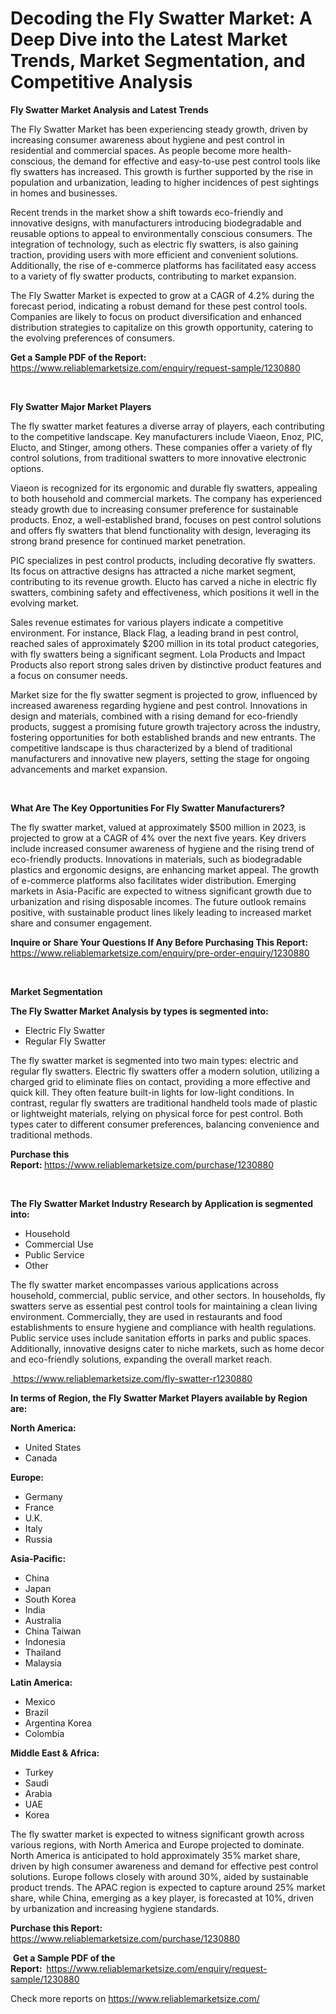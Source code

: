 <p><h1>Decoding the Fly Swatter Market: A Deep Dive into the Latest Market Trends, Market Segmentation, and Competitive Analysis</h1></p><p><strong>Fly Swatter Market Analysis and Latest Trends</strong></p>
<p><p>The Fly Swatter Market has been experiencing steady growth, driven by increasing consumer awareness about hygiene and pest control in residential and commercial spaces. As people become more health-conscious, the demand for effective and easy-to-use pest control tools like fly swatters has increased. This growth is further supported by the rise in population and urbanization, leading to higher incidences of pest sightings in homes and businesses.</p><p>Recent trends in the market show a shift towards eco-friendly and innovative designs, with manufacturers introducing biodegradable and reusable options to appeal to environmentally conscious consumers. The integration of technology, such as electric fly swatters, is also gaining traction, providing users with more efficient and convenient solutions. Additionally, the rise of e-commerce platforms has facilitated easy access to a variety of fly swatter products, contributing to market expansion.</p><p>The Fly Swatter Market is expected to grow at a CAGR of 4.2% during the forecast period, indicating a robust demand for these pest control tools. Companies are likely to focus on product diversification and enhanced distribution strategies to capitalize on this growth opportunity, catering to the evolving preferences of consumers.</p></p>
<p><strong>Get a Sample PDF of the Report:&nbsp;</strong> <a href="https://www.reliablemarketsize.com/enquiry/request-sample/1230880?utm_campaign=1885&utm_medium=2&utm_source=Github&utm_content=ia&utm_term=06022025&utm_id=fly-swatter">https://www.reliablemarketsize.com/enquiry/request-sample/1230880</a></p>
<p>&nbsp;</p>
<p><strong>Fly Swatter Major Market Players</strong></p>
<p><p>The fly swatter market features a diverse array of players, each contributing to the competitive landscape. Key manufacturers include Viaeon, Enoz, PIC, Elucto, and Stinger, among others. These companies offer a variety of fly control solutions, from traditional swatters to more innovative electronic options.</p><p>Viaeon is recognized for its ergonomic and durable fly swatters, appealing to both household and commercial markets. The company has experienced steady growth due to increasing consumer preference for sustainable products. Enoz, a well-established brand, focuses on pest control solutions and offers fly swatters that blend functionality with design, leveraging its strong brand presence for continued market penetration.</p><p>PIC specializes in pest control products, including decorative fly swatters. Its focus on attractive designs has attracted a niche market segment, contributing to its revenue growth. Elucto has carved a niche in electric fly swatters, combining safety and effectiveness, which positions it well in the evolving market.</p><p>Sales revenue estimates for various players indicate a competitive environment. For instance, Black Flag, a leading brand in pest control, reached sales of approximately $200 million in its total product categories, with fly swatters being a significant segment. Lola Products and Impact Products also report strong sales driven by distinctive product features and a focus on consumer needs.</p><p>Market size for the fly swatter segment is projected to grow, influenced by increased awareness regarding hygiene and pest control. Innovations in design and materials, combined with a rising demand for eco-friendly products, suggest a promising future growth trajectory across the industry, fostering opportunities for both established brands and new entrants. The competitive landscape is thus characterized by a blend of traditional manufacturers and innovative new players, setting the stage for ongoing advancements and market expansion.</p></p>
<p>&nbsp;</p>
<p><strong>What Are The Key Opportunities For Fly Swatter Manufacturers?</strong></p>
<p><p>The fly swatter market, valued at approximately $500 million in 2023, is projected to grow at a CAGR of 4% over the next five years. Key drivers include increased consumer awareness of hygiene and the rising trend of eco-friendly products. Innovations in materials, such as biodegradable plastics and ergonomic designs, are enhancing market appeal. The growth of e-commerce platforms also facilitates wider distribution. Emerging markets in Asia-Pacific are expected to witness significant growth due to urbanization and rising disposable incomes. The future outlook remains positive, with sustainable product lines likely leading to increased market share and consumer engagement.</p></p>
<p><strong>Inquire or Share Your Questions If Any Before Purchasing This Report:</strong> <a href="https://www.reliablemarketsize.com/enquiry/pre-order-enquiry/1230880?utm_campaign=1885&utm_medium=2&utm_source=Github&utm_content=ia&utm_term=06022025&utm_id=fly-swatter">https://www.reliablemarketsize.com/enquiry/pre-order-enquiry/1230880</a></p>
<p>&nbsp;</p>
<p><strong>Market Segmentation</strong></p>
<p><strong>The Fly Swatter Market Analysis by types is segmented into:</strong></p>
<p><ul><li>Electric Fly Swatter</li><li>Regular Fly Swatter</li></ul></p>
<p><p>The fly swatter market is segmented into two main types: electric and regular fly swatters. Electric fly swatters offer a modern solution, utilizing a charged grid to eliminate flies on contact, providing a more effective and quick kill. They often feature built-in lights for low-light conditions. In contrast, regular fly swatters are traditional handheld tools made of plastic or lightweight materials, relying on physical force for pest control. Both types cater to different consumer preferences, balancing convenience and traditional methods.</p></p>
<p><strong>Purchase this Report:&nbsp;</strong><a href="https://www.reliablemarketsize.com/purchase/1230880?utm_campaign=1885&utm_medium=2&utm_source=Github&utm_content=ia&utm_term=06022025&utm_id=fly-swatter">https://www.reliablemarketsize.com/purchase/1230880</a></p>
<p>&nbsp;</p>
<p><strong>The Fly Swatter Market Industry Research by Application is segmented into:</strong></p>
<p><ul><li>Household</li><li>Commercial Use</li><li>Public Service</li><li>Other</li></ul></p>
<p><p>The fly swatter market encompasses various applications across household, commercial, public service, and other sectors. In households, fly swatters serve as essential pest control tools for maintaining a clean living environment. Commercially, they are used in restaurants and food establishments to ensure hygiene and compliance with health regulations. Public service uses include sanitation efforts in parks and public spaces. Additionally, innovative designs cater to niche markets, such as home decor and eco-friendly solutions, expanding the overall market reach.</p></p>
<p><a href="https://www.reliablemarketsize.com/fly-swatter-r1230880?utm_campaign=1885&utm_medium=2&utm_source=Github&utm_content=ia&utm_term=06022025&utm_id=fly-swatter">&nbsp;https://www.reliablemarketsize.com/fly-swatter-r1230880</a></p>
<p><strong>In terms of Region, the Fly Swatter Market Players available by Region are:</strong></p>
<p>
    <p> <strong> North America: </strong>
        <ul>
            <li>United States</li>
            <li>Canada</li>
        </ul>
        </p> 
    <p> <strong> Europe: </strong>
        <ul>
            <li>Germany</li>
            <li>France</li>
            <li>U.K.</li>
            <li>Italy</li>
            <li>Russia</li>
        </ul>
        </p> 
    <p> <strong> Asia-Pacific: </strong>
        <ul>
            <li>China</li>
            <li>Japan</li>
            <li>South Korea</li>
            <li>India</li>
            <li>Australia</li>
            <li>China Taiwan</li>
            <li>Indonesia</li>
            <li>Thailand</li>
            <li>Malaysia</li>
        </ul>
        </p> 
    <p> <strong> Latin America: </strong>
        <ul>
            <li>Mexico</li>
            <li>Brazil</li>
            <li>Argentina Korea</li>
            <li>Colombia</li>
        </ul>
        </p> 
    <p> <strong> Middle East & Africa: </strong>
        <ul>
            <li>Turkey</li>
            <li>Saudi</li>
            <li>Arabia</li>
            <li>UAE</li>
            <li>Korea</li>
        </ul>
    </p>
    </p>
<p><p>The fly swatter market is expected to witness significant growth across various regions, with North America and Europe projected to dominate. North America is anticipated to hold approximately 35% market share, driven by high consumer awareness and demand for effective pest control solutions. Europe follows closely with around 30%, aided by sustainable product trends. The APAC region is expected to capture around 25% market share, while China, emerging as a key player, is forecasted at 10%, driven by urbanization and increasing hygiene standards.</p></p>
<p><strong>Purchase this Report: </strong><a href="https://www.reliablemarketsize.com/purchase/1230880?utm_campaign=1885&utm_medium=2&utm_source=Github&utm_content=ia&utm_term=06022025&utm_id=fly-swatter">https://www.reliablemarketsize.com/purchase/1230880</a></p>
<p>&nbsp;<strong>Get a Sample PDF of the Report:&nbsp;&nbsp;</strong><a href="https://www.reliablemarketsize.com/enquiry/request-sample/1230880?utm_campaign=1885&utm_medium=2&utm_source=Github&utm_content=ia&utm_term=06022025&utm_id=fly-swatter">https://www.reliablemarketsize.com/enquiry/request-sample/1230880</a></p>
<p><strong></strong></p>
<p>Check more reports on <a href="https://www.reliablemarketsize.com/?utm_campaign=1885&utm_medium=2&utm_source=Github&utm_content=ia&utm_term=06022025&utm_id=fly-swatter">https://www.reliablemarketsize.com/</a></p>